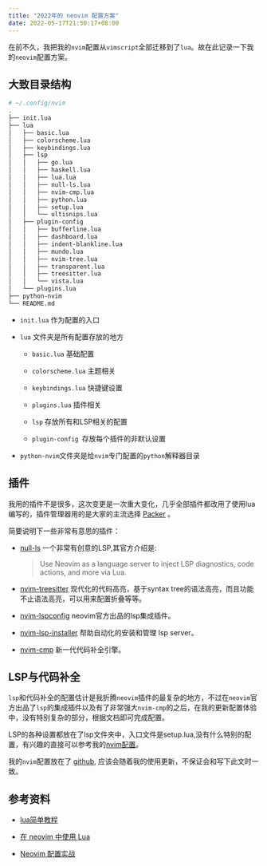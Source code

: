 ```yaml
---
title: "2022年的 neovim 配置方案"
date: 2022-05-17T21:50:17+08:00
---
```


在前不久，我把我的`nvim`配置从`vimscript`全部迁移到了`lua`。故在此记录一下我的`neovim`配置方案。

## 大致目录结构

```bash
# ~/.config/nvim
.
├── init.lua
├── lua
│   ├── basic.lua
│   ├── colorscheme.lua
│   ├── keybindings.lua
│   ├── lsp
│   │   ├── go.lua
│   │   ├── haskell.lua
│   │   ├── lua.lua
│   │   ├── null-ls.lua
│   │   ├── nvim-cmp.lua
│   │   ├── python.lua
│   │   ├── setup.lua
│   │   └── ultisnips.lua
│   ├── plugin-config
│   │   ├── bufferline.lua
│   │   ├── dashboard.lua
│   │   ├── indent-blankline.lua
│   │   ├── mundo.lua
│   │   ├── nvim-tree.lua
│   │   ├── transparent.lua
│   │   ├── treesitter.lua
│   │   └── vista.lua
│   └── plugins.lua
├── python-nvim
└── README.md
```

* `init.lua` 作为配置的入口

* `lua` 文件夹是所有配置存放的地方

    + `basic.lua` 基础配置

    + `colorscheme.lua`  主题相关

    + `keybindings.lua`  快捷键设置
    + `plugins.lua` 插件相关

    + `lsp` 存放所有和LSP相关的配置
    + `plugin-config `存放每个插件的非默认设置

* `python-nvim`文件夹是给`nvim`专门配置的`python`解释器目录

## 插件

我用的插件不是很多，这次变更是一次重大变化，几乎全部插件都改用了使用lua编写的，插件管理器用的是大家的主流选择 [Packer](https://github.com/wbthomason/packer.nvim) 。

简要说明下一些非常有意思的插件：

+ [null-ls](https://github.com/jose-elias-alvarez/null-ls.nvim) 一个非常有创意的LSP,其官方介绍是:

    > Use Neovim as a language server to inject LSP diagnostics, code actions, and more via Lua.

+ [nvim-treesitter](https://github.com/nvim-treesitter/nvim-treesitter) 现代化的代码高亮，基于syntax tree的语法高亮，而且功能不止语法高亮，可以用来配置折叠等等。

+ [nvim-lspconfig](https://github.com/neovim/nvim-lspconfig) neovim官方出品的lsp集成插件。

+ [nvim-lsp-installer](https://github.com/williamboman/nvim-lsp-installer) 帮助自动化的安装和管理 lsp server。

+ [nvim-cmp](https://github.com/hrsh7th/nvim-cmp) 新一代代码补全引擎。

## LSP与代码补全

`lsp`和代码补全的配置估计是我折腾`neovim`插件的最复杂的地方，不过在`neovim`官方出品了`lsp`的集成插件以及有了非常强大`nvim-cmp`的之后，在我的更新配置体验中，没有特别复杂的部分，根据文档即可完成配置。

LSP的各种设置都放在了lsp文件夹中，入口文件是setup.lua,没有什么特别的配置，有兴趣的直接可以参考我的[nvim配置](https://github.com/Zwlin98/nvim)。

我的`nvim`配置放在了 [github](https://github.com/Zwlin98/nvim), 应该会随着我的使用更新，不保证会和写下此文时一致。

## 参考资料

+ [lua简单教程](https://learnxinyminutes.com/docs/lua/)

+ [在 neovim 中使用 Lua](https://github.com/glepnir/nvim-lua-guide-zh)

+ [Neovim 配置实战](https://github.com/nshen/learn-neovim-lua)
